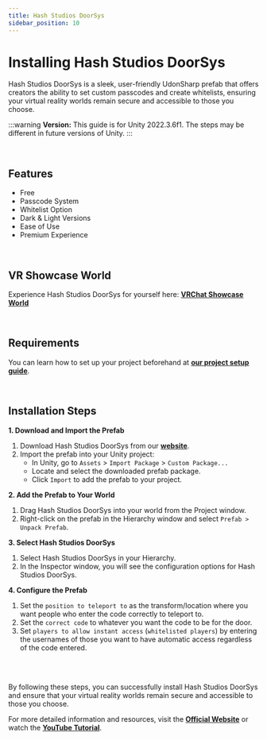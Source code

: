 ```yaml
---
title: Hash Studios DoorSys
sidebar_position: 10
---
```


# Installing Hash Studios DoorSys

Hash Studios DoorSys is a sleek, user-friendly UdonSharp prefab that offers creators the ability to set custom passcodes and create whitelists, ensuring your virtual reality worlds remain secure and accessible to those you choose.

:::warning
**Version:** This guide is for Unity 2022.3.6f1. The steps may be different in future versions of Unity.
:::

<br/>

## Features

- Free
- Passcode System
- Whitelist Option
- Dark & Light Versions
- Ease of Use
- Premium Experience

<br/>

## VR Showcase World

Experience Hash Studios DoorSys for yourself here: **[VRChat Showcase World](https://vrchat.com/home/launch?worldId=wrld_67bd18a4-b2a4-49f3-9481-216398c00efe)**

<br/>

## Requirements

You can learn how to set up your project beforehand at **[our project setup guide](/docs/general-concepts/settingupudon)**.

<br/>

## Installation Steps

**1. Download and Import the Prefab**

1. Download Hash Studios DoorSys from our **[website](https://hashstudiosllc.com/hashstudiosdoorsys)**.
2. Import the prefab into your Unity project:
   - In Unity, go to `Assets` > `Import Package` > `Custom Package...`
   - Locate and select the downloaded prefab package.
   - Click `Import` to add the prefab to your project.

**2. Add the Prefab to Your World**

1. Drag Hash Studios DoorSys into your world from the Project window.
2. Right-click on the prefab in the Hierarchy window and select `Prefab > Unpack Prefab`.

**3. Select Hash Studios DoorSys**

1. Select Hash Studios DoorSys in your Hierarchy.
2. In the Inspector window, you will see the configuration options for Hash Studios DoorSys.

**4. Configure the Prefab**

1. Set the `position to teleport to` as the transform/location where you want people who enter the code correctly to teleport to.
2. Set the `correct code` to whatever you want the code to be for the door.
3. Set `players to allow instant access` (`whitelisted players`) by entering the usernames of those you want to have automatic access regardless of the code entered.

<br/><br/>

By following these steps, you can successfully install Hash Studios DoorSys and ensure that your virtual reality worlds remain secure and accessible to those you choose.

For more detailed information and resources, visit the **[Official Website](https://hashstudiosllc.com/hashstudiosdoorsys)** or watch the **[YouTube Tutorial](https://youtu.be/yyU05r6eX6M)**.
